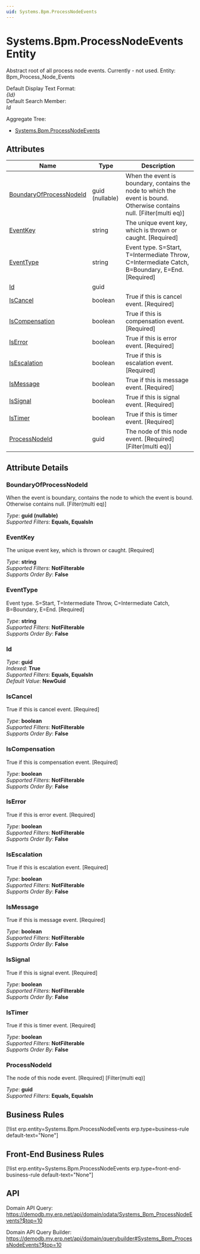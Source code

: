 ```yaml
---
uid: Systems.Bpm.ProcessNodeEvents
---
```

# Systems.Bpm.ProcessNodeEvents Entity

Abstract root of all process node events. Currently - not used. Entity: Bpm_Process_Node_Events

Default Display Text Format:  
_{Id}_  
Default Search Member:  
_Id_  

Aggregate Tree:  
* [Systems.Bpm.ProcessNodeEvents](Systems.Bpm.ProcessNodeEvents.md)  

## Attributes

| Name | Type | Description |
| ---- | ---- | --- |
| [BoundaryOfProcessNodeId](Systems.Bpm.ProcessNodeEvents.md#boundaryofprocessnodeid) | guid (nullable) | When the event is boundary, contains the node to which the event is bound. Otherwise contains null. [Filter(multi eq)] 
| [EventKey](Systems.Bpm.ProcessNodeEvents.md#eventkey) | string | The unique event key, which is thrown or caught. [Required] 
| [EventType](Systems.Bpm.ProcessNodeEvents.md#eventtype) | string | Event type. S=Start, T=Intermediate Throw, C=Intermediate Catch, B=Boundary, E=End. [Required] 
| [Id](Systems.Bpm.ProcessNodeEvents.md#id) | guid |  
| [IsCancel](Systems.Bpm.ProcessNodeEvents.md#iscancel) | boolean | True if this is cancel event. [Required] 
| [IsCompensation](Systems.Bpm.ProcessNodeEvents.md#iscompensation) | boolean | True if this is compensation event. [Required] 
| [IsError](Systems.Bpm.ProcessNodeEvents.md#iserror) | boolean | True if this is error event. [Required] 
| [IsEscalation](Systems.Bpm.ProcessNodeEvents.md#isescalation) | boolean | True if this is escalation event. [Required] 
| [IsMessage](Systems.Bpm.ProcessNodeEvents.md#ismessage) | boolean | True if this is message event. [Required] 
| [IsSignal](Systems.Bpm.ProcessNodeEvents.md#issignal) | boolean | True if this is signal event. [Required] 
| [IsTimer](Systems.Bpm.ProcessNodeEvents.md#istimer) | boolean | True if this is timer event. [Required] 
| [ProcessNodeId](Systems.Bpm.ProcessNodeEvents.md#processnodeid) | guid | The node of this node event. [Required] [Filter(multi eq)] 


## Attribute Details

### BoundaryOfProcessNodeId

When the event is boundary, contains the node to which the event is bound. Otherwise contains null. [Filter(multi eq)]

_Type_: **guid (nullable)**  
_Supported Filters_: **Equals, EqualsIn**  

### EventKey

The unique event key, which is thrown or caught. [Required]

_Type_: **string**  
_Supported Filters_: **NotFilterable**  
_Supports Order By_: **False**  

### EventType

Event type. S=Start, T=Intermediate Throw, C=Intermediate Catch, B=Boundary, E=End. [Required]

_Type_: **string**  
_Supported Filters_: **NotFilterable**  
_Supports Order By_: **False**  

### Id

_Type_: **guid**  
_Indexed_: **True**  
_Supported Filters_: **Equals, EqualsIn**  
_Default Value_: **NewGuid**  

### IsCancel

True if this is cancel event. [Required]

_Type_: **boolean**  
_Supported Filters_: **NotFilterable**  
_Supports Order By_: **False**  

### IsCompensation

True if this is compensation event. [Required]

_Type_: **boolean**  
_Supported Filters_: **NotFilterable**  
_Supports Order By_: **False**  

### IsError

True if this is error event. [Required]

_Type_: **boolean**  
_Supported Filters_: **NotFilterable**  
_Supports Order By_: **False**  

### IsEscalation

True if this is escalation event. [Required]

_Type_: **boolean**  
_Supported Filters_: **NotFilterable**  
_Supports Order By_: **False**  

### IsMessage

True if this is message event. [Required]

_Type_: **boolean**  
_Supported Filters_: **NotFilterable**  
_Supports Order By_: **False**  

### IsSignal

True if this is signal event. [Required]

_Type_: **boolean**  
_Supported Filters_: **NotFilterable**  
_Supports Order By_: **False**  

### IsTimer

True if this is timer event. [Required]

_Type_: **boolean**  
_Supported Filters_: **NotFilterable**  
_Supports Order By_: **False**  

### ProcessNodeId

The node of this node event. [Required] [Filter(multi eq)]

_Type_: **guid**  
_Supported Filters_: **Equals, EqualsIn**  



## Business Rules

[!list erp.entity=Systems.Bpm.ProcessNodeEvents erp.type=business-rule default-text="None"]

## Front-End Business Rules

[!list erp.entity=Systems.Bpm.ProcessNodeEvents erp.type=front-end-business-rule default-text="None"]

## API

Domain API Query:
<https://demodb.my.erp.net/api/domain/odata/Systems_Bpm_ProcessNodeEvents?$top=10>

Domain API Query Builder:
<https://demodb.my.erp.net/api/domain/querybuilder#Systems_Bpm_ProcessNodeEvents?$top=10>

